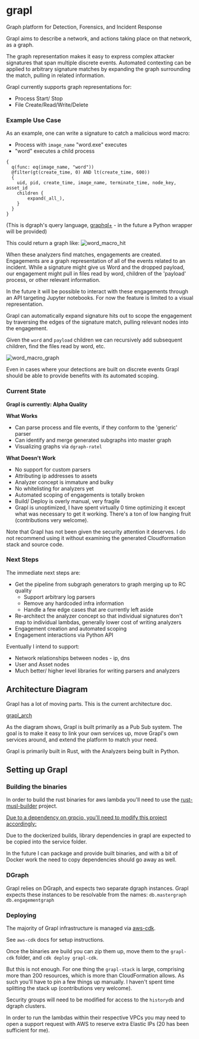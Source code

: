 # grapl
Graph platform for Detection, Forensics, and Incident Response

Grapl aims to describe a network, and actions taking place on that network,
as a graph.

The graph representation makes it easy to express complex attacker signatures
that span multiple discrete events. Automated contexting can be applied to
arbitrary signature matches by expanding the graph surrounding the match,
pulling in related information.

Grapl currently supports graph representations for:
* Process Start/ Stop
* File Create/Read/Write/Delete


### Example Use Case

As an example, one can write a signature to catch a malicious word macro: 
* Process with `image_name` "word.exe" executes
* "word" executes a child process

```
{
  q(func: eq(image_name, "word")) 
  @filter(gt(create_time, 0) AND lt(create_time, 600))
  {
    uid, pid, create_time, image_name, terminate_time, node_key, asset_id
    children {
        expand(_all_),
    }
  }
}
```
(This is dgraph's query language, [graphql+](https://docs.dgraph.io/query-language/) - in the future a Python wrapper will be provided)

This could return a graph like:
![word_macro_hit](https://github.com/insanitybit/grapl/blob/master/images/word_child.png)


When these analyzers find matches, engagements are created. Engagements are a graph
representation of all of the events related to an incident. While a signature
might give us Word and the dropped payload, our engagement might pull in files
read by word, children of the 'payload' process, or other relevant information.

In the future it will be possible to interact with these engagements through
an API targeting Jupyter notebooks. For now the feature is limited to a visual
representation.

Grapl can automatically expand signature hits out to scope the engagement by
traversing the edges of the signature match, pulling relevant nodes into the
engagement.

Given the `word` and `payload` children we can recursively
add subsequent children, find the files read by word, etc.

![word_macro_graph](https://github.com/insanitybit/grapl/blob/master/images/word_macro_graph.png)

Even in cases where your detections are built on discrete events Grapl should
be able to provide benefits with its automated scoping.


### Current State

**Grapl is currently: Alpha Quality**

**What Works**
* Can parse process and file events, if they conform to the 'generic' parser
* Can identify and merge generated subgraphs into master graph
* Visualizing graphs via `dgraph-ratel`


**What Doesn't Work**
* No support for custom parsers
* Attributing ip addresses to assets
* Analyzer concept is immature and bulky
* No whitelisting for analyzers yet
* Automated scoping of engagements is totally broken
* Build/ Deploy is overly manual, very fragile
* Grapl is unoptimized, I have spent virtually 0 time optimizing it except what was necessary
    to get it working. There's a ton of low hanging fruit (contributions very welcome).

Note that Grapl has not been given the security attention it deserves. I do not recommend
using it without examining the generated Cloudformation stack and source code.


### Next Steps

The immediate next steps are:
* Get the pipeline from subgraph generators to graph merging up to RC quality
    * Support arbitrary log parsers
    * Remove any hardcoded infra information
    * Handle a few edge cases that are currently left aside
* Re-architect the analyzer concept so that individual signatures don't map to
    individual lambdas, generally lower cost of writing analyzers
* Engagement creation and automated scoping
* Engagement interactions via Python API

Eventually I intend to support:
* Network relationships between nodes - ip, dns
* User and Asset nodes
* Much better/ higher level libraries for writing parsers and analyzers


## Architecture Diagram

Grapl has a lot of moving parts. This is the current architecture doc.

[grapl_arch](https://github.com/insanitybit/grapl/blob/master/images/grapl_arch.png)

As the diagram shows, Grapl is built primarily as a Pub Sub system. The goal is to make it easy to link
your own services up, move Grapl's own services around, and extend the platform to match your need.

Grapl is primarily built in Rust, with the Analyzers being built in Python.

## Setting up Grapl

### Building the binaries

In order to build the rust binaries for aws lambda you'll need to use the
[rust-musl-builder](https://github.com/emk/rust-musl-builder/) project.

[Due to a dependency on grpcio, you'll need to modify this project accordingly:](https://github.com/emk/rust-musl-builder/issues/53)

Due to the dockerized builds, library dependencies in grapl are expected to be copied into the service folder.

In the future I can package and provide built binaries, and with a bit of Docker work the need to copy dependencies
should go away as well.

### DGraph

Grapl relies on DGraph, and expects two separate dgraph instances. Grapl expects these
instances to be resolvable from the names:
`db.mastergraph`
`db.engagementgraph`


### Deploying

The majority of Grapl infrastructure is managed via [aws-cdk](https://gitter.im/awslabs/aws-cdk).

See `aws-cdk` docs for setup instructions.

Once the binaries are build you can zip them up, move them to the `grapl-cdk` folder, and `cdk deploy grapl-cdk`.

But this is not enough. For one thing the `grapl-stack` is large, comprising more than 200
resources, which is more than CloudFormation allows. As such you'll have to pin a few things
up manually. I haven't spent time splitting the stack up (contributions very welcome).

Security groups will need to be modified for access to the `historydb` and dgraph clusters.

In order to run the lambdas within their respective VPCs you may need to open a support request
with AWS to reserve extra Elastic IPs (20 has been sufficient for me).